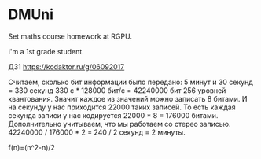 # DMUni
Set maths course homework at RGPU.

I'm a 1st grade student. 

ДЗ1 https://kodaktor.ru/g/06092017 

Считаем, сколько бит информации было передано:
5 минут и 30 секунд = 330 секунд
330 с * 128000 бит/с = 42240000 бит
256 уровней квантования. Значит каждое из значений можно записать 8 битами.
И на секунду у нас приходится 22000 таких записей.
То есть каждая секунда записи у нас кодируется 22000 * 8 = 176000 битами.
Дополнительно учитываем, что мы работаем со стерео записью.
42240000 / 176000 * 2 = 240 /  2 секунд = 2 минуты.

f(n)=(n^2-n)/2
